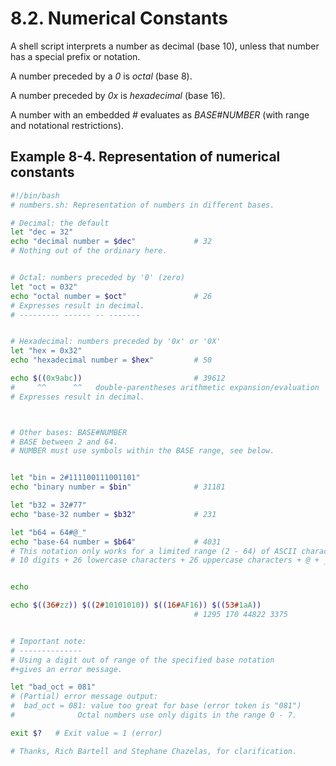8.2. Numerical Constants
===

<!-- markdownlint-disable MD013 -->

A shell script interprets a number as decimal (base 10), unless that number has a special prefix or notation.

A number preceded by a *0* is *octal* (base 8).

A number preceded by *0x* is *hexadecimal* (base 16).

A number with an embedded *#* evaluates as *BASE#NUMBER* (with range and notational restrictions).

Example 8-4. Representation of numerical constants
---

```bash
#!/bin/bash
# numbers.sh: Representation of numbers in different bases.

# Decimal: the default
let "dec = 32"
echo "decimal number = $dec"             # 32
# Nothing out of the ordinary here.


# Octal: numbers preceded by '0' (zero)
let "oct = 032"
echo "octal number = $oct"               # 26
# Expresses result in decimal.
# --------- ------ -- -------


# Hexadecimal: numbers preceded by '0x' or '0X'
let "hex = 0x32"
echo "hexadecimal number = $hex"         # 50

echo $((0x9abc))                         # 39612
#     ^^      ^^   double-parentheses arithmetic expansion/evaluation
# Expresses result in decimal.



# Other bases: BASE#NUMBER
# BASE between 2 and 64.
# NUMBER must use symbols within the BASE range, see below.


let "bin = 2#111100111001101"
echo "binary number = $bin"              # 31181

let "b32 = 32#77"
echo "base-32 number = $b32"             # 231

let "b64 = 64#@_"
echo "base-64 number = $b64"             # 4031
# This notation only works for a limited range (2 - 64) of ASCII characters.
# 10 digits + 26 lowercase characters + 26 uppercase characters + @ + _


echo

echo $((36#zz)) $((2#10101010)) $((16#AF16)) $((53#1aA))
                                         # 1295 170 44822 3375


# Important note:
# --------------
# Using a digit out of range of the specified base notation
#+gives an error message.

let "bad_oct = 081"
# (Partial) error message output:
#  bad_oct = 081: value too great for base (error token is "081")
#              Octal numbers use only digits in the range 0 - 7.

exit $?   # Exit value = 1 (error)

# Thanks, Rich Bartell and Stephane Chazelas, for clarification.
```
